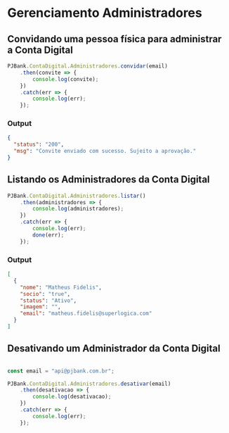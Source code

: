 # Gerenciamento Administradores

## Convidando uma pessoa física para administrar a Conta Digital

```javascript
PJBank.ContaDigital.Administradores.convidar(email)
    .then(convite => {
        console.log(convite);
    })
    .catch(err => {
        console.log(err);
    });
```

### Output 

```json
{
  "status": "200",
  "msg": "Convite enviado com sucesso. Sujeito a aprovação."
}
```

## Listando os Administradores da Conta Digital

```javascript
PJBank.ContaDigital.Administradores.listar()
    .then(administradores => {
        console.log(administradores);
    })
    .catch(err => {
        console.log(err);
        done(err);
    });

```

### Output

```json
[
  {
    "nome": "Matheus Fidelis",
    "socio": "true",
    "status": "Ativo",
    "imagem": "",
    "email": "matheus.fidelis@superlogica.com"
  }
]
```

## Desativando um Administrador da Conta Digital

```javascript

const email = "api@pjbank.com.br";

PJBank.ContaDigital.Administradores.desativar(email)
    .then(desativacao => {
        console.log(desativacao);
    })
    .catch(err => {
        console.log(err);
    });

```